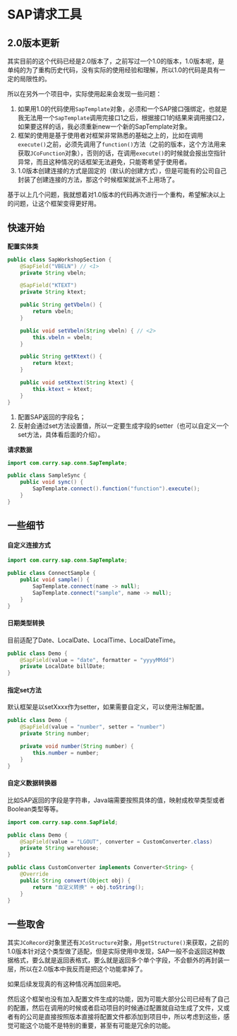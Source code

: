# SAP请求工具
## 2.0版本更新
其实目前的这个代码已经是2.0版本了，之前写过一个1.0的版本，1.0版本呢，是单纯的为了重构历史代码，没有实际的使用经验和理解，所以1.0的代码是具有一定的局限性的。

所以在另外一个项目中，实际使用起来会发现一些问题：

1. 如果用1.0的代码使用`SapTemplate`对象，必须和一个SAP接口强绑定，也就是我无法用一个`SapTemplate`调用完接口1之后，根据接口1的结果来调用接口2，如果要这样的话，我必须重新new一个新的SapTemplate对象。
2. 框架的使用是基于使用者对框架非常熟悉的基础之上的，比如在调用`execute()`之前，必须先调用了`function()`方法（之前的版本，这个方法用来获取`JCoFunction`对象），否则的话，在调用`execute()`的时候就会报出空指针异常，而且这种情况的话框架无法避免，只能寄希望于使用者。
3. 1.0版本创建连接的方式是固定的（默认的创建方式），但是可能有的公司自己封装了创建连接的方法，那这个时候框架就派不上用场了。

基于以上几个问题，我就想着对1.0版本的代码再次进行一个重构，希望解决以上的问题，让这个框架变得更好用。

## 快速开始

**配置实体类**

```java
public class SapWorkshopSection {
    @SapField("VBELN") // <1>
    private String vbeln;

    @SapField("KTEXT")
    private String ktext;

    public String getVbeln() {
        return vbeln;
    }

    public void setVbeln(String vbeln) { // <2>
        this.vbeln = vbeln;
    }

    public String getKtext() {
        return ktext;
    }

    public void setKtext(String ktext) {
        this.ktext = ktext;
    }
}
```

1. 配置SAP返回的字段名；
2. 反射会通过set方法设置值，所以一定要生成字段的setter（也可以自定义一个set方法，具体看后面的介绍）。

**请求数据**

```java
import com.curry.sap.conn.SapTemplate;

public class SampleSync {
    public void sync() {
        SapTemplate.connect().function("function").execute();
    }
}
```

## 一些细节

#### 自定义连接方式

```java
import com.curry.sap.conn.SapTemplate;

public class ConnectSample {
    public void sample() {
        SapTemplate.connect(name -> null);
        SapTemplate.connect("sample", name -> null);
    }
}
```

#### 日期类型转换

目前适配了Date、LocalDate、LocalTime、LocalDateTime。

```java
public class Demo {
    @SapField(value = "date", formatter = "yyyyMMdd")
    private LocalDate billDate;
}
```

#### 指定set方法

默认框架是以setXxxx作为setter，如果需要自定义，可以使用注解配置。

```java
public class Demo {
    @SapField(value = "number", setter = "number")
    private String number;

    private void number(String number) {
        this.number = number;
    }
}
```

#### 自定义数据转换器

比如SAP返回的字段是字符串，Java端需要按照具体的值，映射成枚举类型或者Boolean类型等等。

```java
import com.curry.sap.conn.SapField;

public class Demo {
    @SapField(value = "LGOUT", converter = CustomConverter.class)
    private String warehouse;
}
```
```java
public class CustomConverter implements Converter<String> {
    @Override
    public String convert(Object obj) {
        return "自定义转换" + obj.toString();
    }
}

```

## 一些取舍

其实`JCoRecord`对象里还有`JCoStructure`对象，用`getStructure()`来获取，之前的1.0版本针对这个类型做了适配，但是实际使用中发现，SAP一般不会返回这种数据格式，要么就是返回表格式，要么就是返回多个单个字段，不会额外的再封装一层，所以在2.0版本中我反而是把这个功能拿掉了。

如果后续发现真的有这种情况再加回来吧。

然后这个框架也没有加入配置文件生成的功能，因为可能大部分公司已经有了自己的配置，然后在调用的时候或者启动项目的时候通过配置就自动生成了文件，又或者有的公司是直接按照版本直接将配置文件都添加到项目中，所以考虑到这些，感觉可能这个功能不是特别的重要，甚至有可能是冗余的功能。